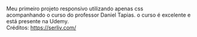 Meu primeiro projeto responsivo utilizando apenas css <br>
acompanhando o curso do professor Daniel Tapias. o curso é excelente e está presente na Udemy. <br>
Créditos: https://serliv.com/
